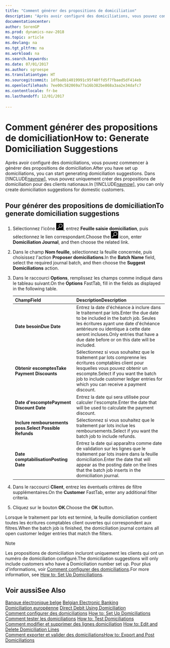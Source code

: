 ```yaml
---
title: "Comment générer des propositions de domiciliation"
description: "Après avoir configuré des domiciliations, vous pouvez commencer à générer des propositions de domiciliation. Dans [!INCLUDE[navnow](../../includes/navnow_md.md)], vous pouvez uniquement créer des propositions de domiciliation pour des clients nationaux."
documentationcenter: 
author: SorenGP
ms.prod: dynamics-nav-2018
ms.topic: article
ms.devlang: na
ms.tgt_pltfrm: na
ms.workload: na
ms.search.keywords: 
ms.date: 07/01/2017
ms.author: sgroespe
ms.translationtype: HT
ms.sourcegitcommit: 1dfba8b14019991c95f40ffd5f7fbaed5df414eb
ms.openlocfilehash: 7ee00c582069a77a16b382be868a3aa2e34dafc7
ms.contentlocale: fr-be
ms.lasthandoff: 12/01/2017

---
```

# <a name="how-to-generate-domiciliation-suggestions"></a><span data-ttu-id="951e1-104">Comment générer des propositions de domiciliation</span><span class="sxs-lookup"><span data-stu-id="951e1-104">How to: Generate Domiciliation Suggestions</span></span>
<span data-ttu-id="951e1-105">Après avoir configuré des domiciliations, vous pouvez commencer à générer des propositions de domiciliation.</span><span class="sxs-lookup"><span data-stu-id="951e1-105">After you have set up domiciliations, you can start generating domiciliation suggestions.</span></span> <span data-ttu-id="951e1-106">Dans [!INCLUDE[navnow](../../includes/navnow_md.md)], vous pouvez uniquement créer des propositions de domiciliation pour des clients nationaux.</span><span class="sxs-lookup"><span data-stu-id="951e1-106">In [!INCLUDE[navnow](../../includes/navnow_md.md)], you can only create domiciliation suggestions for domestic customers.</span></span>  

## <a name="to-generate-domiciliation-suggestions"></a><span data-ttu-id="951e1-107">Pour générer des propositions de domiciliation</span><span class="sxs-lookup"><span data-stu-id="951e1-107">To generate domiciliation suggestions</span></span>  

1.  <span data-ttu-id="951e1-108">Sélectionnez l'icône ![Rechercher une page ou un état](../../media/ui-search/search_small.png "icône Rechercher une page ou un état"), entrez **Feuille saisie domiciliation**, puis sélectionnez le lien correspondant.</span><span class="sxs-lookup"><span data-stu-id="951e1-108">Choose the ![Search for Page or Report](../../media/ui-search/search_small.png "Search for Page or Report icon") icon, enter **Domiciliation Journal**, and then choose the related link.</span></span>  
2.  <span data-ttu-id="951e1-109">Dans le champ **Nom feuille**, sélectionnez la feuille concernée, puis choisissez l'action **Proposer domiciliations**.</span><span class="sxs-lookup"><span data-stu-id="951e1-109">In the **Batch Name** field, select the required journal batch, and then choose the **Suggest Domiciliations** action.</span></span>  
3.  <span data-ttu-id="951e1-110">Dans le raccourci **Options**, remplissez les champs comme indiqué dans le tableau suivant.</span><span class="sxs-lookup"><span data-stu-id="951e1-110">On the **Options** FastTab, fill in the fields as displayed in the following table.</span></span>  

    |<span data-ttu-id="951e1-111">Champ</span><span class="sxs-lookup"><span data-stu-id="951e1-111">Field</span></span>|<span data-ttu-id="951e1-112">Description</span><span class="sxs-lookup"><span data-stu-id="951e1-112">Description</span></span>|  
    |---------------------------------|---------------------------------------|  
    |<span data-ttu-id="951e1-113">**Date besoin**</span><span class="sxs-lookup"><span data-stu-id="951e1-113">**Due Date**</span></span>|<span data-ttu-id="951e1-114">Entrez la date d'échéance à inclure dans le traitement par lots.</span><span class="sxs-lookup"><span data-stu-id="951e1-114">Enter the due date to be included in the batch job.</span></span> <span data-ttu-id="951e1-115">Seules les écritures ayant une date d'échéance antérieure ou identique à cette date seront incluses.</span><span class="sxs-lookup"><span data-stu-id="951e1-115">Only entries that have a due date before or on this date will be included.</span></span>|  
    |<span data-ttu-id="951e1-116">**Obtenir escomptes**</span><span class="sxs-lookup"><span data-stu-id="951e1-116">**Take Payment Discounts**</span></span>|<span data-ttu-id="951e1-117">Sélectionnez si vous souhaitez que le traitement par lots comprenne les écritures comptables client pour lesquelles vous pouvez obtenir un escompte.</span><span class="sxs-lookup"><span data-stu-id="951e1-117">Select if you want the batch job to include customer ledger entries for which you can receive a payment discount.</span></span>|  
    |<span data-ttu-id="951e1-118">**Date d'escompte**</span><span class="sxs-lookup"><span data-stu-id="951e1-118">**Payment Discount Date**</span></span>|<span data-ttu-id="951e1-119">Entrez la date qui sera utilisée pour calculer l'escompte.</span><span class="sxs-lookup"><span data-stu-id="951e1-119">Enter the date that will be used to calculate the payment discount.</span></span>|  
    |<span data-ttu-id="951e1-120">**Inclure remboursements poss.**</span><span class="sxs-lookup"><span data-stu-id="951e1-120">**Select Possible Refunds**</span></span>|<span data-ttu-id="951e1-121">Sélectionnez si vous souhaitez que le traitement par lots inclue les remboursements.</span><span class="sxs-lookup"><span data-stu-id="951e1-121">Select if you want the batch job to include refunds.</span></span>|  
    |<span data-ttu-id="951e1-122">**Date comptabilisation**</span><span class="sxs-lookup"><span data-stu-id="951e1-122">**Posting Date**</span></span>|<span data-ttu-id="951e1-123">Entrez la date qui apparaîtra comme date de validation sur les lignes que le traitement par lots insère dans la feuille domiciliation.</span><span class="sxs-lookup"><span data-stu-id="951e1-123">Enter the date that will appear as the posting date on the lines that the batch job inserts in the domiciliation journal.</span></span>|  

4.  <span data-ttu-id="951e1-124">Dans le raccourci **Client**, entrez les éventuels critères de filtre supplémentaires.</span><span class="sxs-lookup"><span data-stu-id="951e1-124">On the **Customer** FastTab, enter any additional filter criteria.</span></span>  
5.  <span data-ttu-id="951e1-125">Cliquez sur le bouton **OK**.</span><span class="sxs-lookup"><span data-stu-id="951e1-125">Choose the **OK** button.</span></span>  

<span data-ttu-id="951e1-126">Lorsque le traitement par lots est terminé, la feuille domiciliation contient toutes les écritures comptables client ouvertes qui correspondent aux filtres.</span><span class="sxs-lookup"><span data-stu-id="951e1-126">When the batch job is finished, the domiciliation journal contains all open customer ledger entries that match the filters.</span></span>  

> [!NOTE]  
>  <span data-ttu-id="951e1-127">Les propositions de domiciliation incluront uniquement les clients qui ont un numéro de domiciliation configuré.</span><span class="sxs-lookup"><span data-stu-id="951e1-127">The domiciliation suggestions will only include customers who have a Domiciliation number set up.</span></span> <span data-ttu-id="951e1-128">Pour plus d'informations, voir [Comment configurer des domiciliations](how-to-set-up-domiciliations.md).</span><span class="sxs-lookup"><span data-stu-id="951e1-128">For more information, see [How to: Set Up Domiciliations](how-to-set-up-domiciliations.md).</span></span>  

## <a name="see-also"></a><span data-ttu-id="951e1-129">Voir aussi</span><span class="sxs-lookup"><span data-stu-id="951e1-129">See Also</span></span>  
 <span data-ttu-id="951e1-130">[Banque électronique belge](belgian-electronic-banking.md) </span><span class="sxs-lookup"><span data-stu-id="951e1-130">[Belgian Electronic Banking](belgian-electronic-banking.md) </span></span>  
 <span data-ttu-id="951e1-131">[Domiciliation européenne](direct-debit-using-domiciliation.md) </span><span class="sxs-lookup"><span data-stu-id="951e1-131">[Direct Debit Using Domiciliation](direct-debit-using-domiciliation.md) </span></span>  
 <span data-ttu-id="951e1-132">[Comment configurer des domiciliations](how-to-set-up-domiciliations.md) </span><span class="sxs-lookup"><span data-stu-id="951e1-132">[How to: Set Up Domiciliations](how-to-set-up-domiciliations.md) </span></span>  
 <span data-ttu-id="951e1-133">[Comment tester les domiciliations](how-to-test-domiciliations.md) </span><span class="sxs-lookup"><span data-stu-id="951e1-133">[How to: Test Domiciliations](how-to-test-domiciliations.md) </span></span>  
 <span data-ttu-id="951e1-134">[Comment modifier et supprimer des lignes domiciliation](how-to-edit-and-delete-domiciliation-lines.md) </span><span class="sxs-lookup"><span data-stu-id="951e1-134">[How to: Edit and Delete Domiciliation Lines](how-to-edit-and-delete-domiciliation-lines.md) </span></span>  
 [<span data-ttu-id="951e1-135">Comment exporter et valider des domiciliations</span><span class="sxs-lookup"><span data-stu-id="951e1-135">How to: Export and Post Domiciliations</span></span>](how-to-export-and-post-domiciliations.md)

